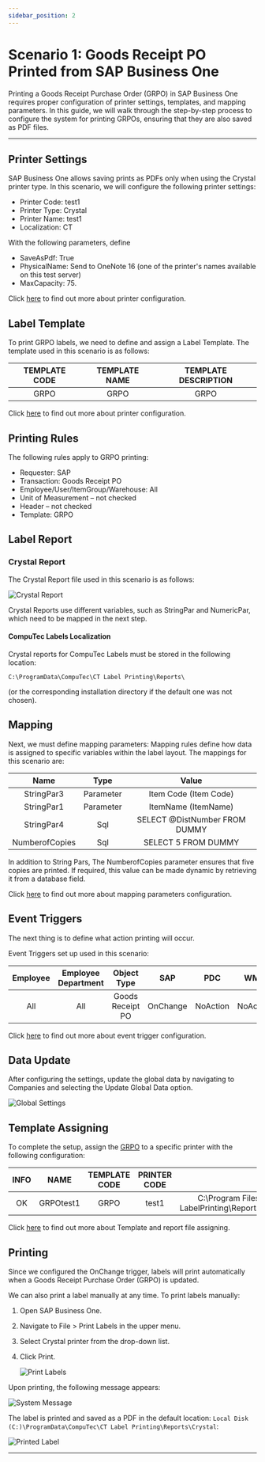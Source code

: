 ```yaml
---
sidebar_position: 2
---
```


# Scenario 1: Goods Receipt PO Printed from SAP Business One

Printing a Goods Receipt Purchase Order (GRPO) in SAP Business One requires proper configuration of printer settings, templates, and mapping parameters. In this guide, we will walk through the step-by-step process to configure the system for printing GRPOs, ensuring that they are also saved as PDF files.

---

## Printer Settings

SAP Business One allows saving prints as PDFs only when using the Crystal printer type. In this scenario, we will configure the following printer settings:

- Printer Code: test1
- Printer Type: Crystal
- Printer Name: test1
- Localization: CT

With the following parameters, define

- SaveAsPdf: True
- PhysicalName: Send to OneNote 16 (one of the printer's names available on this test server)
- MaxCapacity: 75.

Click [here](../../setup/configuration/general-configuration.md#printers) to find out more about printer configuration.

## Label Template

To print GRPO labels, we need to define and assign a Label Template. The template used in this scenario is as follows:

| TEMPLATE CODE | TEMPLATE NAME | TEMPLATE DESCRIPTION |
|:-------------:|:-------------:|:--------------------:|
| GRPO          | GRPO          | GRPO                 |

Click [here](../../setup/configuration/general-configuration.md#printers) to find out more about printer configuration.

## Printing Rules

The following rules apply to GRPO printing:

- Requester: SAP
- Transaction: Goods Receipt PO
- Employee/User/ItemGroup/Warehouse: All
- Unit of Measurement – not checked
- Header – not checked
- Template: GRPO

## Label Report

### Crystal Report

The Crystal Report file used in this scenario is as follows:

![Crystal Report](./media/scenario1-goods-receipt-po/crystal-report.webp)

Crystal Reports use different variables, such as StringPar and NumericPar, which need to be mapped in the next step.

#### CompuTec Labels Localization

Crystal reports for CompuTec Labels must be stored in the following location:

`C:\ProgramData\CompuTec\CT Label Printing\Reports\`

(or the corresponding installation directory if the default one was not chosen).

## Mapping

Next, we must define mapping parameters: Mapping rules define how data is assigned to specific variables within the label layout. The mappings for this scenario are:

|    Name    |    Type   |             Value             |
|:----------:|:---------:|:-----------------------------:|
| StringPar3 | Parameter | Item Code (Item Code)         |
| StringPar1 | Parameter | ItemName (ItemName)           |
| StringPar4 | Sql       | SELECT @DistNumber FROM DUMMY |
| NumberofCopies | Sql | SELECT 5 FROM DUMMY |

In addition to String Pars, The NumberofCopies parameter ensures that five copies are printed. If required, this value can be made dynamic by retrieving it from a database field.

Click [here](../../setup/configuration/company-installation-and-configuration.md#mapping-parameters-view) to find out more about mapping parameters configuration.

## Event Triggers

The next thing is to define what action printing will occur.

Event Triggers set up used in this scenario:

| Employee | Employee Department |    Object Type   |    SAP   |    PDC   |    WMS   |    ProcessForce    |
|:--------:|:-------------------:|:----------------:|:--------:|:--------:|:--------:|:--------:|
| All      | All                 | Goods Receipt PO | OnChange | NoAction | NoAction | NoAction |

Click [here](../../setup/configuration/company-installation-and-configuration.md#event-triggers-view) to find out more about event trigger configuration.

## Data Update

After configuring the settings, update the global data by navigating to Companies and selecting the Update Global Data option.

![Global Settings](./media/scenario1-goods-receipt-po/ct-labels-update-global-settings.webp)

## Template Assigning

To complete the setup, assign the [GRPO](#label-template) to a specific printer with the following configuration:

| INFO |    NAME   | TEMPLATE CODE | PRINTER CODE |                                               FILE                                              |
|:----:|:---------:|:-------------:|:------------:|:-----------------------------------------------------------------------------------------------:|
| OK   | GRPOtest1 | GRPO          | test1        | C:\Program Files (x86)\CompuTec\CompuTec LabelPrinting\Reports\LabelPrintingAyCrystalLayout.rpt |

Click [here](../../setup/configuration/general-configuration.md#label-reports) to find out more about Template and report file assigning.

## Printing

Since we configured the OnChange trigger, labels will print automatically when a Goods Receipt Purchase Order (GRPO) is updated.

We can also print a label manually at any time. To print labels manually:

1. Open SAP Business One.
2. Navigate to File > Print Labels in the upper menu.
3. Select Crystal printer from the drop-down list.
4. Click Print.

    ![Print Labels](./media/scenario1-goods-receipt-po/print-labels.webp)

Upon printing, the following message appears:

![System Message](./media/scenario1-goods-receipt-po/system-message.webp)

The label is printed and saved as a PDF in the default location: `Local Disk (C:)\ProgramData\CompuTec\CT Label Printing\Reports\Crystal`:

![Printed Label](./media/scenario1-goods-receipt-po/printed-label.webp)

---
